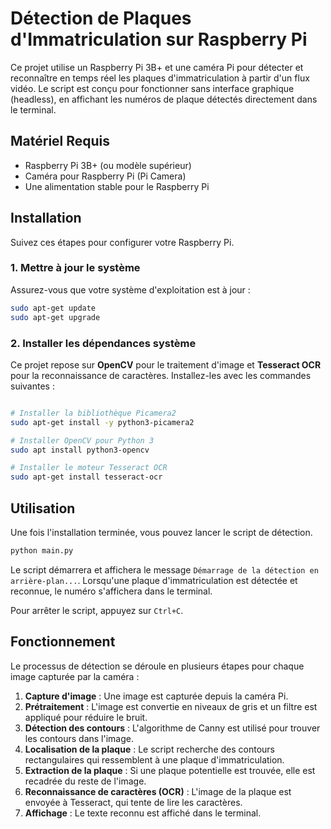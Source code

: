# Détection de Plaques d'Immatriculation sur Raspberry Pi

Ce projet utilise un Raspberry Pi 3B+ et une caméra Pi pour détecter et reconnaître en temps réel les plaques d'immatriculation à partir d'un flux vidéo. Le script est conçu pour fonctionner sans interface graphique (headless), en affichant les numéros de plaque détectés directement dans le terminal.

## Matériel Requis

- Raspberry Pi 3B+ (ou modèle supérieur)
- Caméra pour Raspberry Pi (Pi Camera)
- Une alimentation stable pour le Raspberry Pi

## Installation

Suivez ces étapes pour configurer votre Raspberry Pi.

### 1. Mettre à jour le système

Assurez-vous que votre système d'exploitation est à jour :

```bash
sudo apt-get update
sudo apt-get upgrade
```

### 2. Installer les dépendances système

Ce projet repose sur **OpenCV** pour le traitement d'image et **Tesseract OCR** pour la reconnaissance de caractères. Installez-les avec les commandes suivantes :

```bash

# Installer la bibliothèque Picamera2
sudo apt-get install -y python3-picamera2

# Installer OpenCV pour Python 3
sudo apt install python3-opencv

# Installer le moteur Tesseract OCR
sudo apt-get install tesseract-ocr
```

## Utilisation

Une fois l'installation terminée, vous pouvez lancer le script de détection.

```bash
python main.py
```

Le script démarrera et affichera le message `Démarrage de la détection en arrière-plan...`. Lorsqu'une plaque d'immatriculation est détectée et reconnue, le numéro s'affichera dans le terminal.

Pour arrêter le script, appuyez sur `Ctrl+C`.

## Fonctionnement

Le processus de détection se déroule en plusieurs étapes pour chaque image capturée par la caméra :

1.  **Capture d'image** : Une image est capturée depuis la caméra Pi.
2.  **Prétraitement** : L'image est convertie en niveaux de gris et un filtre est appliqué pour réduire le bruit.
3.  **Détection des contours** : L'algorithme de Canny est utilisé pour trouver les contours dans l'image.
4.  **Localisation de la plaque** : Le script recherche des contours rectangulaires qui ressemblent à une plaque d'immatriculation.
5.  **Extraction de la plaque** : Si une plaque potentielle est trouvée, elle est recadrée du reste de l'image.
6.  **Reconnaissance de caractères (OCR)** : L'image de la plaque est envoyée à Tesseract, qui tente de lire les caractères.
7.  **Affichage** : Le texte reconnu est affiché dans le terminal.

